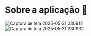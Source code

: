 # Sobre a aplicação 👋

![Captura de tela 2025-05-31 230912](https://github.com/user-attachments/assets/a5f9acfc-124b-4f76-af65-ea7f69757508)
![Captura de tela 2025-05-31 230932](https://github.com/user-attachments/assets/13f2ad00-2254-45a8-9f5d-b4bcfe962798)
